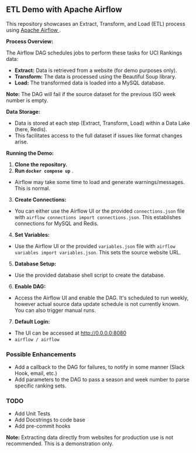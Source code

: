## ETL Demo with Apache Airflow



This repository showcases an Extract, Transform, and Load (ETL) process using [Apache Airflow ](https://airflow.apache.org/).

**Process Overview:**

  The Airflow DAG schedules jobs to perform these tasks for UCI Rankings data:

*  **Extract:** Data is retrieved from a website (for demo purposes only).
*  **Transform:** The data is processed using the Beautiful Soup library.
*  **Load:** The transformed data is loaded into a MySQL database.

**Note:** The DAG will fail if the source dataset for the previous ISO week number is empty.

**Data Storage:**
* Data is stored at each step (Extract, Transform, Load) within a Data Lake (here, Redis).
* This facilitates access to the full dataset if issues like format changes arise.

**Running the Demo:**

1.  **Clone the repository.**
2.  **Run `docker compose up`** .
* Airflow may take some time to load and generate warnings/messages. This is normal.
3.  **Create Connections:**
* You can either use the Airflow UI or the provided `connections.json` file with `airflow connections import connections.json`. This establishes connections for MySQL and Redis.
4.  **Set Variables:**
* Use the Airflow UI or the provided `variables.json` file with `airflow variables import variables.json`. This sets the source website URL.
5.  **Database Setup:**
* Use the provided database shell script to create the database.
6.  **Enable DAG:**
* Access the Airflow UI and enable the DAG. It's scheduled to run weekly, however actual source data update schedule is not currently known. You can also trigger manual runs.
7.  **Default Login:**
* The UI can be accessed at http://0.0.0.0:8080
*  `airflow / airflow`

### Possible Enhancements

* Add a callback to the DAG for failures, to notify in some manner (Slack Hook, email, etc.)
* Add parameters to the DAG to pass a season and week number to parse specific ranking sets.

### TODO

* Add Unit Tests
* Add Docstrings to code base
* Add pre-commit hooks

**Note:** Extracting data directly from websites for production use is not recommended. This is a demonstration only.
